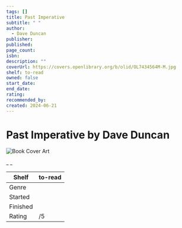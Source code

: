 ```yaml
---
tags: []
title: Past Imperative
subtitle: " "
author:
  - Dave Duncan
publisher: 
published: 
page_count: 
isbn: 
description: ""
coverUrl: https://covers.openlibrary.org/b/olid/OL7434564M-M.jpg
shelf: to-read
owned: false
start_date: 
end_date: 
rating: 
recommended_by: 
created: 2024-06-21
---
```


# Past Imperative by Dave Duncan

![Book Cover Art](https://covers.openlibrary.org/b/olid/OL7434564M-M.jpg)

_ _

| Shelf | to-read |
| --- | --- |
| Genre |  |
| Started |  |
| Finished |  |
| Rating | /5 |

